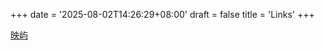 +++
date = '2025-08-02T14:26:29+08:00'
draft = false
title = 'Links'
+++

[映屿](https://www.yingyu5658.me)
